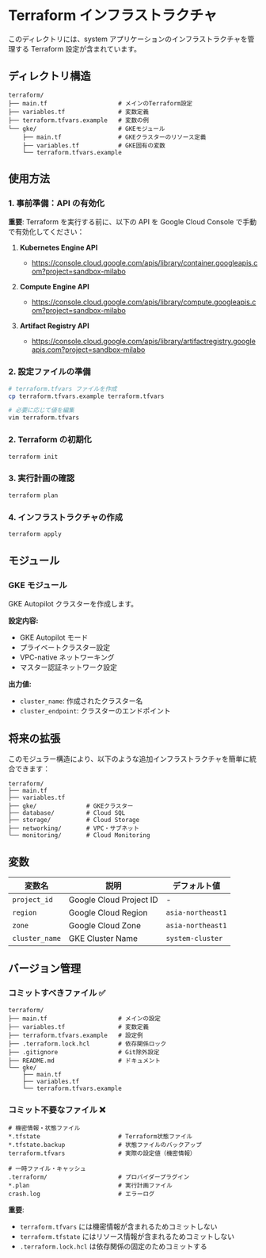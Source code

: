 # Terraform インフラストラクチャ

このディレクトリには、system アプリケーションのインフラストラクチャを管理する Terraform 設定が含まれています。

## ディレクトリ構造

```
terraform/
├── main.tf                    # メインのTerraform設定
├── variables.tf               # 変数定義
├── terraform.tfvars.example   # 変数の例
└── gke/                       # GKEモジュール
    ├── main.tf                # GKEクラスターのリソース定義
    ├── variables.tf           # GKE固有の変数
    └── terraform.tfvars.example
```

## 使用方法

### 1. 事前準備：API の有効化

**重要**: Terraform を実行する前に、以下の API を Google Cloud Console で手動で有効化してください：

1. **Kubernetes Engine API**

   - https://console.cloud.google.com/apis/library/container.googleapis.com?project=sandbox-milabo

2. **Compute Engine API**

   - https://console.cloud.google.com/apis/library/compute.googleapis.com?project=sandbox-milabo

3. **Artifact Registry API**
   - https://console.cloud.google.com/apis/library/artifactregistry.googleapis.com?project=sandbox-milabo

### 2. 設定ファイルの準備

```bash
# terraform.tfvars ファイルを作成
cp terraform.tfvars.example terraform.tfvars

# 必要に応じて値を編集
vim terraform.tfvars
```

### 2. Terraform の初期化

```bash
terraform init
```

### 3. 実行計画の確認

```bash
terraform plan
```

### 4. インフラストラクチャの作成

```bash
terraform apply
```

## モジュール

### GKE モジュール

GKE Autopilot クラスターを作成します。

**設定内容:**

- GKE Autopilot モード
- プライベートクラスター設定
- VPC-native ネットワーキング
- マスター認証ネットワーク設定

**出力値:**

- `cluster_name`: 作成されたクラスター名
- `cluster_endpoint`: クラスターのエンドポイント

## 将来の拡張

このモジュラー構造により、以下のような追加インフラストラクチャを簡単に統合できます：

```
terraform/
├── main.tf
├── variables.tf
├── gke/              # GKEクラスター
├── database/         # Cloud SQL
├── storage/          # Cloud Storage
├── networking/       # VPC・サブネット
└── monitoring/       # Cloud Monitoring
```

## 変数

| 変数名         | 説明                    | デフォルト値      |
| -------------- | ----------------------- | ----------------- |
| `project_id`   | Google Cloud Project ID | -                 |
| `region`       | Google Cloud Region     | `asia-northeast1` |
| `zone`         | Google Cloud Zone       | `asia-northeast1` |
| `cluster_name` | GKE Cluster Name        | `system-cluster`  |

## バージョン管理

### コミットすべきファイル ✅

```
terraform/
├── main.tf                    # メインの設定
├── variables.tf               # 変数定義
├── terraform.tfvars.example   # 設定例
├── .terraform.lock.hcl        # 依存関係ロック
├── .gitignore                 # Git除外設定
├── README.md                  # ドキュメント
└── gke/
    ├── main.tf
    ├── variables.tf
    └── terraform.tfvars.example
```

### コミット不要なファイル ❌

```
# 機密情報・状態ファイル
*.tfstate                      # Terraform状態ファイル
*.tfstate.backup               # 状態ファイルのバックアップ
terraform.tfvars               # 実際の設定値（機密情報）

# 一時ファイル・キャッシュ
.terraform/                    # プロバイダープラグイン
*.plan                         # 実行計画ファイル
crash.log                      # エラーログ
```

**重要**:

- `terraform.tfvars` には機密情報が含まれるためコミットしない
- `terraform.tfstate` にはリソース情報が含まれるためコミットしない
- `.terraform.lock.hcl` は依存関係の固定のためコミットする
